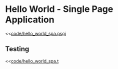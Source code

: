 # Hello World - Single Page Application

<<[code/hello_world_spa.psgi](code/hello_world_spa.psgi)

## Testing

<<[code/hello_world_spa.t](code/hello_world_spa.t)

